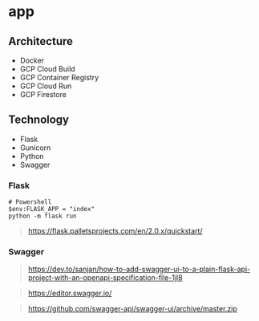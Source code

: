 
# app

## Architecture

* Docker
* GCP Cloud Build
* GCP Container Registry
* GCP Cloud Run
* GCP Firestore

## Technology

* Flask
* Gunicorn
* Python
* Swagger

### Flask

```
# Powershell
$env:FLASK_APP = "index"
python -m flask run
```
>https://flask.palletsprojects.com/en/2.0.x/quickstart/

### Swagger

> https://dev.to/sanjan/how-to-add-swagger-ui-to-a-plain-flask-api-project-with-an-openapi-specification-file-1jl8

> https://editor.swagger.io/

> https://github.com/swagger-api/swagger-ui/archive/master.zip

